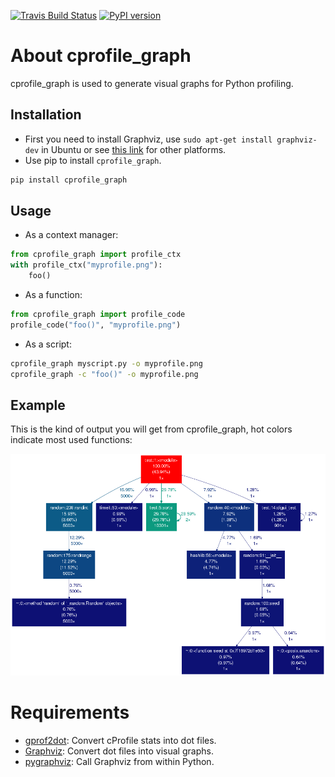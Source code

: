 [![Travis Build Status](https://img.shields.io/travis/campos-ddc/cprofile_graph.svg)](https://travis-ci.org/campos-ddc/cprofile_graph)
[![PyPI version](https://img.shields.io/pypi/v/cprofile_graph.svg)](https://pypi.python.org/pypi/cprofile_graph)

# About cprofile_graph

cprofile_graph is used to generate visual graphs for Python profiling.

## Installation

* First you need to install Graphviz, use `sudo apt-get install graphviz-dev` in Ubuntu or see [this link](http://www.graphviz.org/Download.php) for other platforms.
* Use pip to install `cprofile_graph`.

```bash
pip install cprofile_graph
```

## Usage

* As a context manager:

```python
from cprofile_graph import profile_ctx
with profile_ctx("myprofile.png"):
    foo()
```

* As a function:

```python
from cprofile_graph import profile_code
profile_code("foo()", "myprofile.png")
```

* As a script:

```bash
cprofile_graph myscript.py -o myprofile.png
cprofile_graph -c "foo()" -o myprofile.png
```

## Example

This is the kind of output you will get from cprofile_graph, hot colors indicate most used functions:

![Sample](sample.png)

# Requirements

  * [gprof2dot](https://github.com/jrfonseca/gprof2dot): Convert cProfile stats into dot files.
  * [Graphviz](http://www.graphviz.org/Download.php): Convert dot files into visual graphs.
  * [pygraphviz](http://pygraphviz.github.io/): Call Graphviz from within Python.
